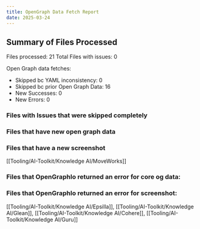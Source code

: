 ```yaml
---
title: OpenGraph Data Fetch Report
date: 2025-03-24
---
```


## Summary of Files Processed
Files processed: 21
Total Files with issues: 0

Open Graph data fetches:
- Skipped bc YAML inconsistency: 0
- Skipped bc prior Open Graph Data: 16
- New Successes: 0
- New Errors: 0

### Files with Issues that were skipped completely


### Files that have new open graph data 


### Files that have a new screenshot
[[Tooling/AI-Toolkit/Knowledge AI/MoveWorks]]


### Files that OpenGraphIo returned an error for core og data:


### Files that OpenGraphIo returned an error for screenshot:
[[Tooling/AI-Toolkit/Knowledge AI/Epsilla]], [[Tooling/AI-Toolkit/Knowledge AI/Glean]], [[Tooling/AI-Toolkit/Knowledge AI/Cohere]], [[Tooling/AI-Toolkit/Knowledge AI/Guru]]

